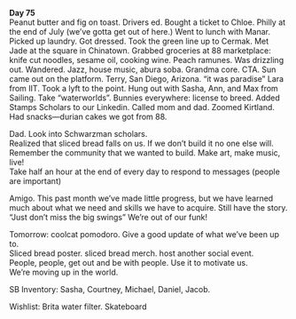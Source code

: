 **Day 75**  
Peanut butter and fig on toast. Drivers ed. Bought a ticket to Chloe. Philly at the end of July (we’ve gotta get out of here.) Went to lunch with Manar. Picked up laundry. Got dressed. Took the green line up to Cermak. Met Jade at the square in Chinatown. Grabbed groceries at 88 marketplace: knife cut noodles, sesame oil, cooking wine. Peach ramunes. Was drizzling out. Wandered. Jazz, house music, abura soba. Grandma core. CTA. Sun came out on the platform. Terry, San Diego, Arizona. “it was paradise” Lara from IIT. Took a lyft to the point. Hung out with Sasha, Ann, and Max from Sailing. Take “waterworlds”. Bunnies everywhere: license to breed. Added Stamps Scholars to our Linkedin. Called mom and dad. Zoomed Kirtland. Had snacks—durian cakes we got from 88\.

Dad. Look into Schwarzman scholars.  
Realized that sliced bread falls on us. If we don’t build it no one else will.  
Remember the community that we wanted to build. Make art, make music, live\!  
Take half an hour at the end of every day to respond to messages (people are important)

Amigo. This past month we’ve made little progress, but we have learned much about what we need and skills we have to acquire. Still have the story. “Just don’t miss the big swings” We’re out of our funk\!

Tomorrow: coolcat pomodoro. Give a good update of what we’ve been up to.  
Sliced bread poster. sliced bread merch. host another social event.  
People, people, get out and be with people. Use it to motivate us.  
We’re moving up in the world.

SB Inventory: Sasha, Courtney, Michael, Daniel, Jacob.

Wishlist: Brita water filter. Skateboard

